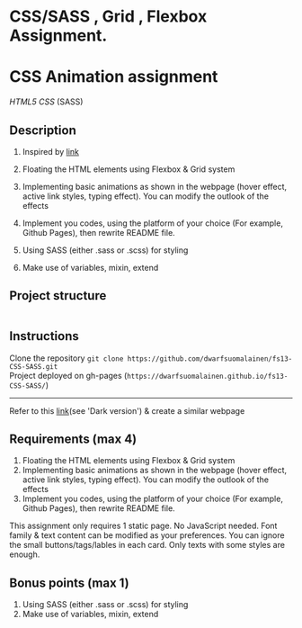 # CSS/SASS , Grid , Flexbox Assignment.

# CSS Animation assignment
*HTML5* *CSS* (SASS)

## Description

1. Inspired by [link](https://preview.themeforest.net/item/maido-multipurpose-ghost-blog-theme/full_screen_preview/24837109?_ga=2.259990478.570486835.1654146705-2133876429.1654146705)

2. Floating the HTML elements using Flexbox & Grid system
3. Implementing basic animations as shown in the webpage (hover effect,
active link styles, typing effect). You can modify the outlook of the effects
4. Implement you codes, using the platform of your choice (For example, Github Pages), then rewrite README file.
5. Using SASS (either .sass or .scss) for styling
6. Make use of variables, mixin, extend

## Project structure
```

```
## Instructions
Clone the repository 
`git clone https://github.com/dwarfsuomalainen/fs13-CSS-SASS.git`<br>
Project deployed on gh-pages (`https://dwarfsuomalainen.github.io/fs13-CSS-SASS/`)


*******


Refer to this [link](https://preview.themeforest.net/item/maido-multipurpose-ghost-blog-theme/full_screen_preview/24837109?_ga=2.259990478.570486835.1654146705-2133876429.1654146705)(see 'Dark version') & create a similar webpage

## Requirements (max 4)

1. Floating the HTML elements using Flexbox & Grid system
2. Implementing basic animations as shown in the webpage (hover effect,
active link styles, typing effect). You can modify the outlook of the effects
3. Implement you codes, using the platform of your choice (For example, Github Pages), then rewrite README file.

This assignment only requires 1 static page. No JavaScript needed.
Font family & text content can be modified as your preferences.
You can ignore the small buttons/tags/lables in each card. Only
texts with some styles are enough.

## Bonus points (max 1)

1. Using SASS (either .sass or .scss) for styling
2. Make use of variables, mixin, extend
